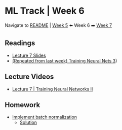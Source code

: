 # ML Track | Week 6
Navigate to [README](README.md) | [Week 5](week5.md) ⬅️ Week 6 ➡️ [Week 7](week7.md)

## Readings

- [Lecture 7 Slides](http://cs231n.stanford.edu/slides/2017/cs231n_2017_lecture7.pdf)
- [(Repeated from last week) Training Neural Nets 3](http://cs231n.github.io/neural-networks-3/))

## Lecture Videos

- [Lecture 7 | Training Neural Networks II](https://www.youtube.com/watch?v=_JB0AO7QxSA&list=PLC1qU-LWwrF64f4QKQT-Vg5Wr4qEE1Zxk&index=7)

## Homework

- [Implement batch normalization](assignments/colab/2020/assignment2/BatchNormalization.ipynb)
    * [Solution](assignments/solutions/week6/README.md)
